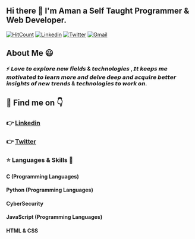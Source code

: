 ## Hi there 👋 I'm Aman a Self Taught Programmer & Web Developer.
[![HitCount](http://hits.dwyl.com/aman-raza/aman-raza.svg)](http://hits.dwyl.com/aman-raza/aman-raza)
<a href="https://www.linkedin.com/in/aman-r-558b38186/" target="_blank"><img src="https://img.shields.io/badge/-amanraza-blue?style=flat-square&logo=Linkedin&logoColor=white" alt="Linkedin"></a> <a href="https://twitter.com/_amanraza" target="_blank"><img src="https://img.shields.io/badge/-amanraza-1ca0f1?style=flat-square&labelColor=1ca0f1&logo=twitter&logoColor=white" alt="Twitter"></a> <a href="mailto:amanraza1234@gmail.com" target="_blank"><img src="https://img.shields.io/badge/-amanraza-c14438?style=flat-square&logo=Gmail&logoColor=white" alt="Gmail"></a>

## About Me :smiley:
#### :zap: 𝙇𝙤𝙫𝙚 𝙩𝙤 𝙚𝙭𝙥𝙡𝙤𝙧𝙚 𝙣𝙚𝙬 𝙛𝙞𝙚𝙡𝙙𝙨 & 𝙩𝙚𝙘𝙝𝙣𝙤𝙡𝙤𝙜𝙞𝙚𝙨 , 𝙄𝙩 𝙠𝙚𝙚𝙥𝙨 𝙢𝙚 𝙢𝙤𝙩𝙞𝙫𝙖𝙩𝙚𝙙 𝙩𝙤 𝙡𝙚𝙖𝙧𝙣 𝙢𝙤𝙧𝙚 𝙖𝙣𝙙 𝙙𝙚𝙡𝙫𝙚 𝙙𝙚𝙚𝙥 𝙖𝙣𝙙 𝙖𝙘𝙦𝙪𝙞𝙧𝙚 𝙗𝙚𝙩𝙩𝙚𝙧 𝙞𝙣𝙨𝙞𝙜𝙝𝙩𝙨 𝙤𝙛 𝙣𝙚𝙬 𝙩𝙧𝙚𝙣𝙙𝙨 & 𝙩𝙚𝙘𝙝𝙣𝙤𝙡𝙤𝙜𝙞𝙚𝙨 𝙩𝙤 𝙬𝙤𝙧𝙠 𝙤𝙣.

## :mag_right: Find me on :point_down:

###

###  :point_right: [Linkedin](https://www.linkedin.com/in/aman-r-558b38186/)
###  :point_right: [Twitter](https://twitter.com/_amanraza)

### :star: Languages & Skills :dart:

#### C (Programming Languages)
#### Python (Programming Languages)
#### CyberSecurity
#### JavaScript (Programming Languages)
#### HTML & CSS
